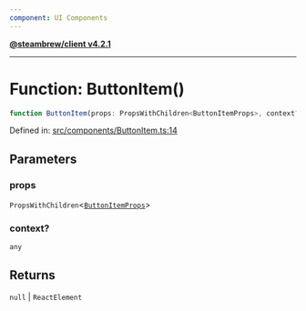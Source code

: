 ```yaml
---
component: UI Components
---
```


[**@steambrew/client v4.2.1**](../README.md)

***

# Function: ButtonItem()

```ts
function ButtonItem(props: PropsWithChildren<ButtonItemProps>, context?: any): null | ReactElement
```

Defined in: [src/components/ButtonItem.ts:14](https://github.com/shdwmtr/plugutil/blob/b52230e3bd417b9353d983856323dee8a90c4f70/client/src/components/ButtonItem.ts#L14)

## Parameters

### props

`PropsWithChildren`\<[`ButtonItemProps`](../interfaces/ButtonItemProps.md)\>

### context?

`any`

## Returns

`null` \| `ReactElement`
